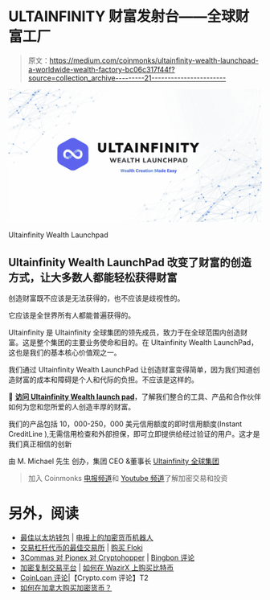 # ULTAINFINITY 财富发射台——全球财富工厂

> 原文：<https://medium.com/coinmonks/ultainfinity-wealth-launchpad-a-worldwide-wealth-factory-bc06c317f44f?source=collection_archive---------21----------------------->

![](img/85abdf9e7a2d5ab0dcef603a73f22b10.png)

Ultainfinity Wealth Launchpad

## Ultainfinity Wealth LaunchPad 改变了财富的创造方式，让大多数人都能轻松获得财富

创造财富既不应该是无法获得的，也不应该是歧视性的。

它应该是全世界所有人都能普遍获得的。

Ultainfinity 是 Ultainfinity 全球集团的领先成员，致力于在全球范围内创造财富。这是整个集团的主要业务使命和目的。在 Ultainfinity Wealth LaunchPad，这也是我们的基本核心价值观之一。

我们通过 Ultainfinity Wealth LaunchPad 让创造财富变得简单，因为我们知道创造财富的成本和障碍是个人和代际的负担。不应该是这样的。

🔗 [**访问 Ultainfinity Wealth launch pad**](https://ultainfinitywealthlaunchpad.com/)，了解我们整合的工具、产品和合作伙伴如何为您和您所爱的人创造丰厚的财富。

我们的产品包括 10，000-250，000 美元信用额度的即时信用额度(Instant CreditLine ),无需信用检查和外部担保，即可立即提供给经过验证的用户。这才是我们真正相信的创新

由 M. Michael 先生
创办，集团 CEO &董事长
[Ultainfinity 全球集团](https://ultainfinity.com)

> 加入 Coinmonks [电报频道](https://t.me/coincodecap)和 [Youtube 频道](https://www.youtube.com/c/coinmonks/videos)了解加密交易和投资

# 另外，阅读

*   [最佳以太坊钱包](https://coincodecap.com/best-ethereum-wallets) | [电报上的加密货币机器人](https://coincodecap.com/telegram-crypto-bots)
*   [交易杠杆代币的最佳交易所](https://coincodecap.com/leveraged-token-exchanges) | [购买 Floki](https://coincodecap.com/buy-floki-inu-token)
*   [3Commas 对 Pionex 对 Cryptohopper](https://coincodecap.com/3commas-vs-pionex-vs-cryptohopper) | [Bingbon 评论](https://coincodecap.com/bingbon-review)
*   [加密复制交易平台](/coinmonks/top-10-crypto-copy-trading-platforms-for-beginners-d0c37c7d698c) | [如何在 WazirX 上购买比特币](/coinmonks/buy-bitcoin-on-wazirx-2d12b7989af1)
*   [CoinLoan 评论](https://coincodecap.com/coinloan-review)|【Crypto.com 评论】T2
*   [如何在加拿大购买加密货币？](https://coincodecap.com/how-to-buy-cryptocurrency-in-canada)
